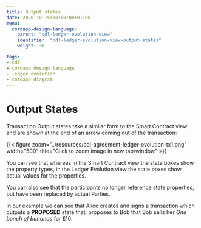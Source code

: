 ```yaml
---
title: Output states
date: 2020-10-15T00:00:00+01:00
menu:
  cordapp-design-language:
    parent: "cdl-ledger-evolution-view"
    identifier: "cdl-ledger-evolution-view-output-states"
    weight: 30

tags:
- cdl
- cordapp design language
- ledger evolution
- cordapp diagram
---
```


# Output States

Transaction Output states take a similar form to the Smart Contract view and are shown at the end of an arrow coming out of the transaction:

{{< figure zoom="../resources/cdl-agreement-ledger-evolution-tx1.png" width="500" title="Click to zoom image in new tab/window" >}}

You can see that whereas in the Smart Contract view the state boxes show the property types, in the Ledger Evolution view the state boxes show actual values for the properties.

You can also see that the participants no longer reference state properties, but have been replaced by actual Parties.

In our example we can see that Alice creates and signs a transaction which outputs a **PROPOSED** state that: proposes to Bob that Bob sells her *One bunch of bananas* for £10.
